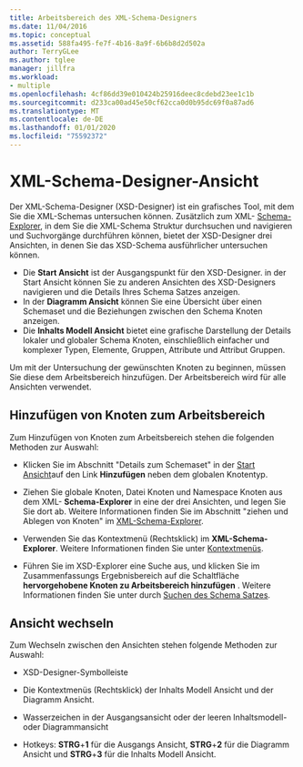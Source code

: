 ```yaml
---
title: Arbeitsbereich des XML-Schema-Designers
ms.date: 11/04/2016
ms.topic: conceptual
ms.assetid: 588fa495-fe7f-4b16-8a9f-6b6b8d2d502a
author: TerryGLee
ms.author: tglee
manager: jillfra
ms.workload:
- multiple
ms.openlocfilehash: 4cf86dd39e010424b25916deec8cdebd23ee1c1b
ms.sourcegitcommit: d233ca00ad45e50cf62cca0d0b95dc69f0a87ad6
ms.translationtype: MT
ms.contentlocale: de-DE
ms.lasthandoff: 01/01/2020
ms.locfileid: "75592372"
---
```

# <a name="xml-schema-designer-workspace-views"></a>XML-Schema-Designer-Ansicht

Der XML-Schema-Designer (XSD-Designer) ist ein grafisches Tool, mit dem Sie die XML-Schemas untersuchen können. Zusätzlich zum XML- [Schema-Explorer](../xml-tools/xml-schema-explorer.md), in dem Sie die XML-Schema Struktur durchsuchen und navigieren und Suchvorgänge durchführen können, bietet der XSD-Designer drei Ansichten, in denen Sie das XSD-Schema ausführlicher untersuchen können.

- Die **Start Ansicht** ist der Ausgangspunkt für den XSD-Designer. in der Start Ansicht können Sie zu anderen Ansichten des XSD-Designers navigieren und die Details Ihres Schema Satzes anzeigen.
- In der **Diagramm Ansicht** können Sie eine Übersicht über einen Schemaset und die Beziehungen zwischen den Schema Knoten anzeigen.
- Die **Inhalts Modell Ansicht** bietet eine grafische Darstellung der Details lokaler und globaler Schema Knoten, einschließlich einfacher und komplexer Typen, Elemente, Gruppen, Attribute und Attribut Gruppen.

Um mit der Untersuchung der gewünschten Knoten zu beginnen, müssen Sie diese dem Arbeitsbereich hinzufügen. Der Arbeitsbereich wird für alle Ansichten verwendet.

## <a name="add-nodes-to-the-workspace"></a>Hinzufügen von Knoten zum Arbeitsbereich

Zum Hinzufügen von Knoten zum Arbeitsbereich stehen die folgenden Methoden zur Auswahl:

- Klicken Sie im Abschnitt "Details zum Schemaset" in der [Start Ansicht](../xml-tools/start-view.md)auf den Link **Hinzufügen** neben dem globalen Knotentyp.

- Ziehen Sie globale Knoten, Datei Knoten und Namespace Knoten aus dem XML- **Schema-Explorer** in eine der drei Ansichten, und legen Sie Sie dort ab. Weitere Informationen finden Sie im Abschnitt "ziehen und Ablegen von Knoten" im [XML-Schema-Explorer](../xml-tools/xml-schema-explorer.md).

- Verwenden Sie das Kontextmenü (Rechtsklick) im **XML-Schema-Explorer**. Weitere Informationen finden Sie unter [Kontextmenüs](../xml-tools/context-menus-xml-schema-explorer.md).

- Führen Sie im XSD-Explorer eine Suche aus, und klicken Sie im Zusammenfassungs Ergebnisbereich auf die Schaltfläche **hervorgehobene Knoten zu Arbeitsbereich hinzufügen** . Weitere Informationen finden Sie unter durch [Suchen des Schema Satzes](../xml-tools/searching-the-schema-set.md).

## <a name="switch-views"></a>Ansicht wechseln

Zum Wechseln zwischen den Ansichten stehen folgende Methoden zur Auswahl:

- XSD-Designer-Symbolleiste

- Die Kontextmenüs (Rechtsklick) der Inhalts Modell Ansicht und der Diagramm Ansicht.

- Wasserzeichen in der Ausgangsansicht oder der leeren Inhaltsmodell- oder Diagrammansicht

- Hotkeys: **STRG**+**1** für die Ausgangs Ansicht, **STRG**+**2** für die Diagramm Ansicht und **STRG**+**3** für die Inhalts Modell Ansicht.
